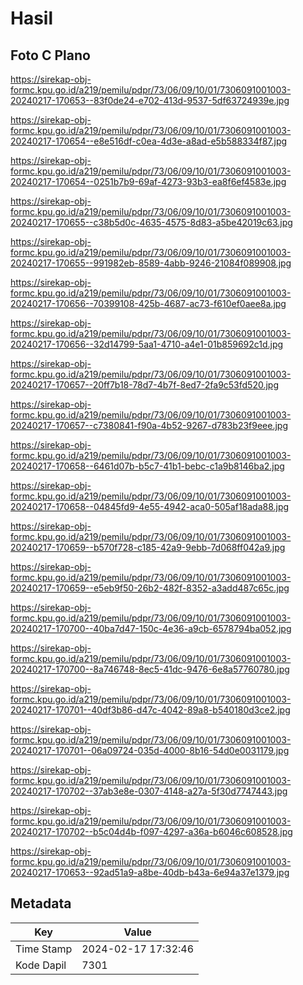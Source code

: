 # Hasil

## Foto C Plano

https://sirekap-obj-formc.kpu.go.id/a219/pemilu/pdpr/73/06/09/10/01/7306091001003-20240217-170653--83f0de24-e702-413d-9537-5df63724939e.jpg

https://sirekap-obj-formc.kpu.go.id/a219/pemilu/pdpr/73/06/09/10/01/7306091001003-20240217-170654--e8e516df-c0ea-4d3e-a8ad-e5b588334f87.jpg

https://sirekap-obj-formc.kpu.go.id/a219/pemilu/pdpr/73/06/09/10/01/7306091001003-20240217-170654--0251b7b9-69af-4273-93b3-ea8f6ef4583e.jpg

https://sirekap-obj-formc.kpu.go.id/a219/pemilu/pdpr/73/06/09/10/01/7306091001003-20240217-170655--c38b5d0c-4635-4575-8d83-a5be42019c63.jpg

https://sirekap-obj-formc.kpu.go.id/a219/pemilu/pdpr/73/06/09/10/01/7306091001003-20240217-170655--991982eb-8589-4abb-9246-21084f089908.jpg

https://sirekap-obj-formc.kpu.go.id/a219/pemilu/pdpr/73/06/09/10/01/7306091001003-20240217-170656--70399108-425b-4687-ac73-f610ef0aee8a.jpg

https://sirekap-obj-formc.kpu.go.id/a219/pemilu/pdpr/73/06/09/10/01/7306091001003-20240217-170656--32d14799-5aa1-4710-a4e1-01b859692c1d.jpg

https://sirekap-obj-formc.kpu.go.id/a219/pemilu/pdpr/73/06/09/10/01/7306091001003-20240217-170657--20ff7b18-78d7-4b7f-8ed7-2fa9c53fd520.jpg

https://sirekap-obj-formc.kpu.go.id/a219/pemilu/pdpr/73/06/09/10/01/7306091001003-20240217-170657--c7380841-f90a-4b52-9267-d783b23f9eee.jpg

https://sirekap-obj-formc.kpu.go.id/a219/pemilu/pdpr/73/06/09/10/01/7306091001003-20240217-170658--6461d07b-b5c7-41b1-bebc-c1a9b8146ba2.jpg

https://sirekap-obj-formc.kpu.go.id/a219/pemilu/pdpr/73/06/09/10/01/7306091001003-20240217-170658--04845fd9-4e55-4942-aca0-505af18ada88.jpg

https://sirekap-obj-formc.kpu.go.id/a219/pemilu/pdpr/73/06/09/10/01/7306091001003-20240217-170659--b570f728-c185-42a9-9ebb-7d068ff042a9.jpg

https://sirekap-obj-formc.kpu.go.id/a219/pemilu/pdpr/73/06/09/10/01/7306091001003-20240217-170659--e5eb9f50-26b2-482f-8352-a3add487c65c.jpg

https://sirekap-obj-formc.kpu.go.id/a219/pemilu/pdpr/73/06/09/10/01/7306091001003-20240217-170700--40ba7d47-150c-4e36-a9cb-6578794ba052.jpg

https://sirekap-obj-formc.kpu.go.id/a219/pemilu/pdpr/73/06/09/10/01/7306091001003-20240217-170700--8a746748-8ec5-41dc-9476-6e8a57760780.jpg

https://sirekap-obj-formc.kpu.go.id/a219/pemilu/pdpr/73/06/09/10/01/7306091001003-20240217-170701--40df3b86-d47c-4042-89a8-b540180d3ce2.jpg

https://sirekap-obj-formc.kpu.go.id/a219/pemilu/pdpr/73/06/09/10/01/7306091001003-20240217-170701--06a09724-035d-4000-8b16-54d0e0031179.jpg

https://sirekap-obj-formc.kpu.go.id/a219/pemilu/pdpr/73/06/09/10/01/7306091001003-20240217-170702--37ab3e8e-0307-4148-a27a-5f30d7747443.jpg

https://sirekap-obj-formc.kpu.go.id/a219/pemilu/pdpr/73/06/09/10/01/7306091001003-20240217-170702--b5c04d4b-f097-4297-a36a-b6046c608528.jpg

https://sirekap-obj-formc.kpu.go.id/a219/pemilu/pdpr/73/06/09/10/01/7306091001003-20240217-170653--92ad51a9-a8be-40db-b43a-6e94a37e1379.jpg


## Metadata

| Key        | Value               |
| ---------- | ------------------- |
| Time Stamp | 2024-02-17 17:32:46 |
| Kode Dapil | 7301                |



